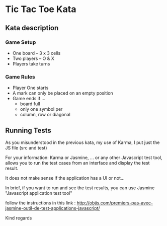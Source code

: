 # Tic Tac Toe Kata

## Kata description

### Game Setup

- One board – 3 x 3 cells
- Two players – O & X
- Players take turns

### Game Rules

- Player One starts
- A mark can only be placed on an empty position
- Game ends if …
  - board full
  - only one symbol per 
  - column, row or diagonal

## Running Tests

As you misunderstood in the previous kata, my use of Karma, I put just the JS file (src and test)

For your information: Karma or Jasmine, ... or any other Javascript test tool, allows you to run the test cases from an interface and display the test result.

It does not make sense if the application has a UI or not...

In brief, if you want to run and see the test results, you can use Jasmine "Javascript application test tool"

follow the instructions in this link : http://objis.com/premiers-pas-avec-jasmine-outil-de-test-applications-javascript/




Kind regards
